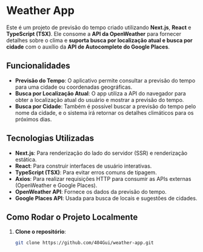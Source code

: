# Weather App

Este é um projeto de previsão do tempo criado utilizando **Next.js**, **React** e **TypeScript (TSX)**. Ele consome a **API da OpenWeather** para fornecer detalhes sobre o clima e **suporta busca por localização atual e busca por cidade** com o auxílio da **API de Autocomplete do Google Places**.

## Funcionalidades

- **Previsão do Tempo**: O aplicativo permite consultar a previsão do tempo para uma cidade ou coordenadas geográficas.
- **Busca por Localização Atual**: O app utiliza a API do navegador para obter a localização atual do usuário e mostrar a previsão do tempo.
- **Busca por Cidade**: Também é possível buscar a previsão do tempo pelo nome da cidade, e o sistema irá retornar os detalhes climáticos para os próximos dias.

## Tecnologias Utilizadas

- **Next.js**: Para renderização do lado do servidor (SSR) e renderização estática.
- **React**: Para construir interfaces de usuário interativas.
- **TypeScript (TSX)**: Para evitar erros comuns de tipagem.
- **Axios**: Para realizar requisições HTTP para consumir as APIs externas (OpenWeather e Google Places).
- **OpenWeather API**: Fornece os dados da previsão do tempo.
- **Google Places API**: Usada para busca de locais e sugestões de cidades.

## Como Rodar o Projeto Localmente

1. **Clone o repositório**:
   ```bash
   git clone https://github.com/404Gui/weather-app.git
